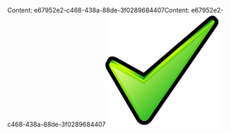 <span data-ttu-id="43ffe-101">Content: e67952e2-c468-438a-88de-3f0289684407</span><span class="sxs-lookup"><span data-stu-id="43ffe-101">Content: e67952e2-c468-438a-88de-3f0289684407</span></span>![Bild](4d0cebfd-ebb3-44a8-87dd-e26f288f839f.png)
